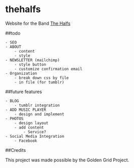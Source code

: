 thehalfs
========

Website for the Band [The Halfs](http://thehalfs.bandcamp.com)

##todo

    - SEO 
    - ABOUT 
        - content 
        - style
    - NEWSLETTER (mailchimp)
        - style button
        - customize confirmation email 
    - Organization 
        - break down css by file 
        - in file (for tumblr)

##future features

    - BLOG 
        - tumblr integration
    - ADD MUSIC PLAYER 
        - design and implement
    - PHOTOS
        - design layout
        - add content
            - Service? 
    - Social Media Integration 
        - Facebook 


##Credits

This project was made possible by the Golden Grid Project. 